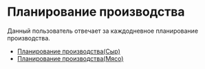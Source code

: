 # Планирование производства

Данный пользователь отвечает за каждодневное планирование производства.

- [Планирование производства(Сыр)](../CheeseManufacture/ManufacturePlanning.md)
- [Планирование производства(Мясо)](../MeatManufacture/ManufacturePlanning.md)